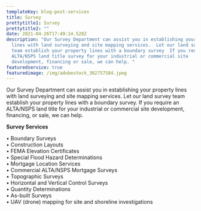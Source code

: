 ```yaml
---
templateKey: blog-post-services
title: Survey
prettytitle1: Survey
prettytitle2: ""
date: 2021-04-26T17:49:14.520Z
description: "Our Survey Department can assist you in establishing your property
  lines with land surveying and site mapping services.  Let our land surveying
  team establish your property lines with a boundary survey  If you require  an
  ALTA/NSPS land title survey for your industrial or commercial site
  development, financing or sale, we can help. "
featuredservice: true
featuredimage: /img/adobestock_302757584.jpeg
---
```

Our Survey Department can assist you in establishing your property lines with land surveying and site mapping services. Let our land survey team establish your property lines with a boundary survey. If you require an ALTA/NSPS land title for your industrial or commercial site development, financing, or sale, we can help.

**Survey Services**

• Boundary Surveys  
• Construction Layouts   
• FEMA Elevation Certificates  
• Special Flood Hazard Determinations  
• Mortgage Location Services  
• Commercial ALTA/NSPS Mortgage Surveys  
 • Topographic Surveys  
• Horizontal and Vertical Control Surveys   
• Quantity Determinations  
• As-built Surveys  
• UAV (drone) mapping for site and shoreline investigations